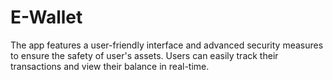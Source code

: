 # E-Wallet
 The app features a user-friendly interface and advanced security measures to ensure the safety of user's assets. Users can easily track their transactions and view their balance in real-time. 
